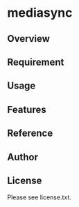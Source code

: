 # mediasync 

## Overview


## Requirement


## Usage


## Features


## Reference


## Author


## License

Please see license.txt.
